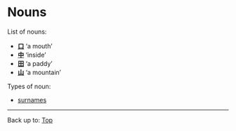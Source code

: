 # Nouns

List of nouns:
- **[口](../dict/k/ku/kuchi.md)** ‘a mouth’
- **[中](../dict/n/na/naka.md)** ‘inside’
- **[田](../dict/t/ta/ta.md)** ‘a paddy’
- **[山](../dict/y/ya/yama.md)** ‘a mountain’

Types of noun:
- [surnames](surnames.md)

----

Back up to: [Top](../index.md)
